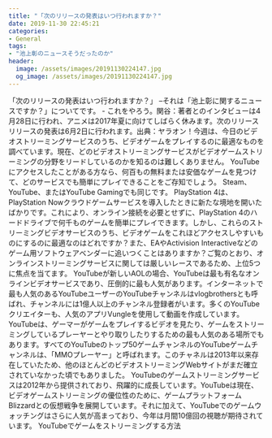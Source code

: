 ```yaml
---
title: "「次のリリースの発表はいつ行われますか？"
date: 2019-11-30 22:45:21
categories:
- General
tags:
- "池上彰のニュースそうだったのか"
header:
  image: /assets/images/20191130224147.jpg
  og_image: /assets/images/20191130224147.jpg
---
```


「次のリリースの発表はいつ行われますか？」 –それは「池上彰に関するニュースですか？」についてです。 - これをやろう。関谷：著者とのインタビューは4月28日に行われ、アニメは2017年夏に向けてしばらく休みます。次のリリースリリースの発表は6月2日に行われます。出典：ヤラオン！今週は、今日のビデオストリーミングサービスのうち、ビデオゲームをプレイするのに最適なものを調べています。現在、どのビデオストリーミングサービスがビデオゲームストリーミングの分野をリードしているのかを知るのは難しくありません。 YouTubeにアクセスしたことがある方なら、何百もの無料または安価なゲームを見つけて、どのサービスでも簡単にプレイできることをご存知でしょう。 Steam、YouTube、またはYouTube Gamingでも同じです。 PlayStation 4は、PlayStation Nowクラウドゲームサービスを導入したときに新たな境地を開いたばかりです。これにより、オンライン接続を必要とせずに、PlayStation 4のハードドライブで何千ものゲームを簡単にプレイできます。しかし、これらのストリーミングビデオサービスのうち、ビデオゲームをこれほどアクセスしやすいものにするのに最適なのはどれですか？また、EAやActivision Interactiveなどのゲーム用ソフトウェアベンダーに追いつくことはありますか？ご覧のとおり、オンラインストリーミングサービスに関しては厳しいレースであるため、上位5つに焦点を当てます。 YouTubeが新しいAOLの場合、YouTubeは最も有名なオンラインビデオサービスであり、圧倒的に最も人気があります。インターネットで最も人気のあるYouTubeユーザーのYouTubeチャンネルはvlogbrothersとも呼ばれ、チャンネルには1億人以上のチャンネル登録者がいます。多くのYouTubeクリエイターも、人気のアプリVungleを使用して動画を作成しています。 YouTubeは、ゲーマーがゲームをプレイするビデオを見たり、ゲームをストリーミングしているプレーヤーとやり取りしたりするための最も人気のある場所でもあります。すべてのYouTubeのトップ50ゲームチャンネルのYouTubeゲームチャンネルは、「MMOプレーヤー」と呼ばれます。このチャネルは2013年以来存在していたため、他のほとんどのビデオストリーミングWebサイトがまだ確立されていなかった頃でもありました。 YouTubeのゲームストリーミングサービスは2012年から提供されており、飛躍的に成長しています。YouTubeは現在、ビデオゲームストリーミングの優位性のために、ゲームプラットフォームBlizzardとの仮想戦争を展開しています。それに加えて、YouTubeでのゲームウォッチングはさらに人気が高まっており、今年は月間10億回の視聴が期待されています。 YouTubeでゲームをストリーミングする方法
